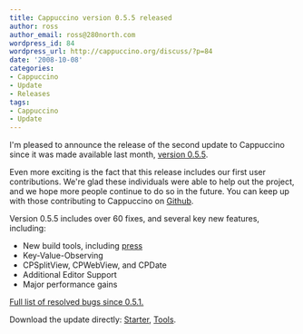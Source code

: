 ```yaml
---
title: Cappuccino version 0.5.5 released
author: ross
author_email: ross@280north.com
wordpress_id: 84
wordpress_url: http://cappuccino.org/discuss/?p=84
date: '2008-10-08'
categories:
- Cappuccino
- Update
- Releases
tags:
- Cappuccino
- Update
---
```



I'm pleased to announce the release of the second update to Cappuccino since it was made available last month, [version 0.5.5](http://cappuccino.org/download).

Even more exciting is the fact that this release includes our first user contributions. We're glad these individuals were able to help out the project, and we hope more people continue to do so in the future. You can keep up with those contributing to Cappuccino on [Github](http://github.com/280north/cappuccino/graphs/impact).

Version 0.5.5 includes over 60 fixes, and several key new features, including:   

* New build tools, including [press](http://cappuccino.org/discuss/2008/10/06/the-cappuccino-build-tools/)
* Key-Value-Observing
* CPSplitView, CPWebView, and CPDate
* Additional Editor Support
* Major performance gains

[Full list of resolved bugs since 0.5.1.](http://cappuccino.lighthouseapp.com/projects/16499-cappuccino/tickets?q=state%3Aclosed+updated%3A%22since+9%2F13%2F08%22&filter=all)

Download the update directly: [Starter](http://download.cappuccino.org/CappuccinoStarter-0.5.5.zip), [Tools](http://download.cappuccino.org/CappuccinoTools-0.5.5.zip). 



